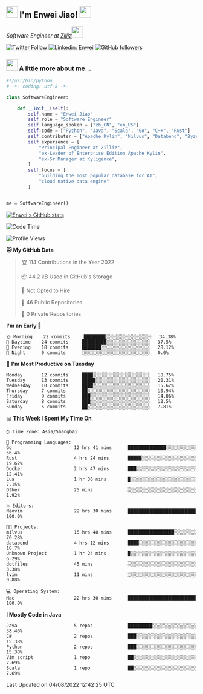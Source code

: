<h2><img src="https://emojis.slackmojis.com/emojis/images/1531849430/4246/blob-sunglasses.gif?1531849430" width="30"/> I'm  Enwei Jiao! <img src="https://media.giphy.com/media/juBt25nT1KGys/giphy.gif" width=30> </h2>
<!-- <img align='right' src="https://media.giphy.com/media/M9gbBd9nbDrOTu1Mqx/giphy.gif" width="230"> -->
<p><em>Software Engineer at <a href="https://zilliz.com/">Zilliz</a><img src="https://media.giphy.com/media/WUlplcMpOCEmTGBtBW/giphy.gif" width="30"></em></p>

[![Twitter Follow](https://img.shields.io/twitter/follow/misteranmol?label=Follow)](https://twitter.com/intent/follow?screen_name=EnweiJiao)
[![Linkedin: Enwei](https://img.shields.io/badge/-enwei-blue?style=&logo=Linkedin&logoColor=white&link=https://www.linkedin.com/in/enwei-jiao-41192a97)](https://www.linkedin.com/in/enwei-jiao-41192a97/)
[![GitHub followers](https://img.shields.io/github/followers/jiaoew1991?label=Follow&style=social)](https://github.com/jiaoew1991)


### <img src="https://media.giphy.com/media/VgCDAzcKvsR6OM0uWg/giphy.gif" width="30"> A little more about me...  

```python
#!/usr/bin/python
# -*- coding: utf-8 -*-

class SoftwareEngineer:

    def __init__(self):
        self.name = "Enwei Jiao"
        self.role = "Software Engineer"
        self.language_spoken = ["zh_CN", "en_US"]
        self.code = ["Python", "Java", "Scala", "Go", "C++", "Rust"]
        self.contributer = ["Apache Kylin", "Milvus", "Databend", "Byzer-Lang"]
        self.experience = [
            "Principal Engineer at Zilliz",
            "ex-Leader of Enterprise Edition Apache Kylin",
            "ex-Sr Manager at Kyligence",
        ]
        self.focus = [
            "building the most popular database for AI",
            "cloud native data engine"
        ]


me = SoftwareEngineer()
```

[![Enwei's GitHub stats](https://github-readme-stats.vercel.app/api?username=jiaoew1991&count_private=true&show_icons=true)](https://github.com/jiaoew1991/jiaoew1991)

<!-- [![Top Langs](https://github-readme-stats.vercel.app/api/top-langs/?username=jiaoew1991&layout=compact)](https://github.com/jiaoew1991/jiaoew1991) -->

<!--START_SECTION:waka-->
![Code Time](http://img.shields.io/badge/Code%20Time-42%20hrs%2012%20mins-blue)

![Profile Views](http://img.shields.io/badge/Profile%20Views-93-blue)

**🐱 My GitHub Data** 

> 🏆 114 Contributions in the Year 2022
 > 
> 📦 44.2 kB Used in GitHub's Storage 
 > 
> 🚫 Not Opted to Hire
 > 
> 📜 46 Public Repositories 
 > 
> 🔑 0 Private Repositories  
 > 
**I'm an Early 🐤** 

```text
🌞 Morning    22 commits     ████████░░░░░░░░░░░░░░░░░   34.38% 
🌆 Daytime    24 commits     █████████░░░░░░░░░░░░░░░░   37.5% 
🌃 Evening    18 commits     ███████░░░░░░░░░░░░░░░░░░   28.12% 
🌙 Night      0 commits      ░░░░░░░░░░░░░░░░░░░░░░░░░   0.0%

```
📅 **I'm Most Productive on Tuesday** 

```text
Monday       12 commits     ████░░░░░░░░░░░░░░░░░░░░░   18.75% 
Tuesday      13 commits     █████░░░░░░░░░░░░░░░░░░░░   20.31% 
Wednesday    10 commits     ████░░░░░░░░░░░░░░░░░░░░░   15.62% 
Thursday     7 commits      ██░░░░░░░░░░░░░░░░░░░░░░░   10.94% 
Friday       9 commits      ███░░░░░░░░░░░░░░░░░░░░░░   14.06% 
Saturday     8 commits      ███░░░░░░░░░░░░░░░░░░░░░░   12.5% 
Sunday       5 commits      ██░░░░░░░░░░░░░░░░░░░░░░░   7.81%

```


📊 **This Week I Spent My Time On** 

```text
⌚︎ Time Zone: Asia/Shanghai

💬 Programming Languages: 
Go                       12 hrs 41 mins      ██████████████░░░░░░░░░░░   56.4% 
Rust                     4 hrs 24 mins       █████░░░░░░░░░░░░░░░░░░░░   19.62% 
Docker                   2 hrs 47 mins       ███░░░░░░░░░░░░░░░░░░░░░░   12.41% 
Lua                      1 hr 36 mins        █░░░░░░░░░░░░░░░░░░░░░░░░   7.15% 
Other                    25 mins             ░░░░░░░░░░░░░░░░░░░░░░░░░   1.92%

🔥 Editors: 
Neovim                   22 hrs 30 mins      █████████████████████████   100.0%

🐱‍💻 Projects: 
milvus                   15 hrs 48 mins      █████████████████░░░░░░░░   70.28% 
databend                 4 hrs 12 mins       ████░░░░░░░░░░░░░░░░░░░░░   18.7% 
Unknown Project          1 hr 24 mins        █░░░░░░░░░░░░░░░░░░░░░░░░   6.29% 
dotfiles                 45 mins             ░░░░░░░░░░░░░░░░░░░░░░░░░   3.38% 
lvim                     11 mins             ░░░░░░░░░░░░░░░░░░░░░░░░░   0.88%

💻 Operating System: 
Mac                      22 hrs 30 mins      █████████████████████████   100.0%

```

**I Mostly Code in Java** 

```text
Java                     5 repos             █████████░░░░░░░░░░░░░░░░   38.46% 
C#                       2 repos             ███░░░░░░░░░░░░░░░░░░░░░░   15.38% 
Python                   2 repos             ███░░░░░░░░░░░░░░░░░░░░░░   15.38% 
Vim script               1 repo              ██░░░░░░░░░░░░░░░░░░░░░░░   7.69% 
Scala                    1 repo              ██░░░░░░░░░░░░░░░░░░░░░░░   7.69%

```



 Last Updated on 04/08/2022 12:42:25 UTC
<!--END_SECTION:waka-->
